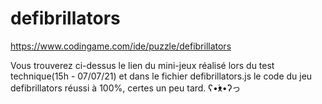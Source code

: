 # defibrillators
https://www.codingame.com/ide/puzzle/defibrillators

Vous trouverez ci-dessus le lien du mini-jeux réalisé lors du test technique(15h - 07/07/21) et dans le fichier defibrillators.js le code du jeu defibrillators réussi à 100%, certes un peu tard. ʕ•́ᴥ•̀ʔっ